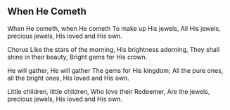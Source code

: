 ## When He Cometh

When He cometh, when He cometh
To make up His jewels,
All His jewels, precious jewels,
His loved and His own.

Chorus
Like the stars of the morning,
His brightness adorning,
They shall shine in their beauty,
Bright gems for His crown.

He will gather, He will gather
The gems for His kingdom;
All the pure ones, all the bright ones,
His loved and His own.

Little children, little children,
Who love their Redeemer,
Are the jewels, precious jewels,
His loved and His own.